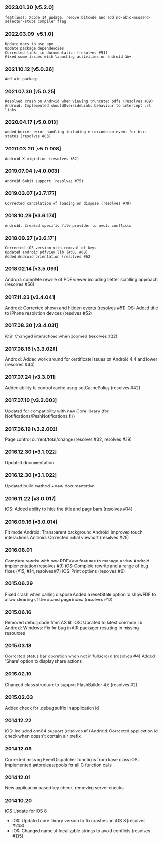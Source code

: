 ### 2023.01.30 [v5.2.0]

```
feat(ios): Xcode 14 update, remove bitcode and add no-objc-msgsend-selector-stubs compiler flag
```

### 2022.03.09 [v5.1.0]

```
Update docs to use apm
Update package dependencies
Corrected links in documentation (resolves #91)
Fixed some issues with launching activities on Android 30+
```

### 2021.10.12 [v5.0.26]

```
Add air package
```



### 2021.07.30 [v5.0.25]

```
Resolved crash on Android when viewing truncated pdfs (resolves #89)
Android: Implemented shouldOverrideLinks behaviour to intercept url links
```


### 2020.04.17 [v5.0.013]

```
Added better error handling including errorCode on event for http status (resolves #83)
```


### 2020.03.20 [v5.0.008]

```
Android X migration (resolves #82)
```


### 2019.07.04 [v4.0.003]

```
Android 64bit support (resolves #75)
```


### 2019.03.07 [v3.7.177]

```
Corrected cancelation of loading on dispose (resolves #70)
```


### 2018.10.29 [v3.6.174]

```
Android: Created specific file provider to avoid conflicts
```


### 2018.09.27 [v3.6.171]

```
Corrected iOS version with removal of keys
Updated android pdfview lib (#60, #68)
Added Android orientation (resolves #62)
```


### 2018.02.14 [v3.5.099]

Android: complete rewrite of PDF viewer including better scrolling approach (resolves #56)


### 2017.11.23 [v3.4.041]

Android: Corrected shown and hidden events (resolves #51)
iOS: Added title to iPhone resolution devices (resolves #52)


### 2017.08.30 [v3.4.031]

iOS: Changed interactions when zoomed (resolves #22)


### 2017.08.16 [v3.3.026]

Android: Added work around for certificate issues on Android 4.4 and lower (resolves #44)


### 2017.07.24 [v3.3.011]

Added ability to control cache using setCachePolicy (resolves #42)


### 2017.07.10 [v3.2.003]

Updated for compatibility with new Core library (for Notifications/PushNotifications fix)


### 2017.06.19 [v3.2.002]

Page control current/total/change (resolves #32, resolves #39)


### 2016.12.30 [v3.1.022]

Updated documentation


### 2016.12.30 [v3.1.022]

Updated build method + new documentation


### 2016.11.22 [v3.0.017]

iOS: Added ability to hide the title and page bars (resolves #34)


### 2016.09.16 [v3.0.014]

Fit mode
Android: Transparent background
Android: Improved touch interactions
Android: Corrected initial viewport (resolves #29)


###  2016.08.01

Complete rewrite with new PDFView features to manage a view 
Android implementation (resolves #9)
iOS: Complete rewrite and a range of bug fixes (#15, #14, resolves #7)
iOS: Print options (resolves #6)


### 2015.06.29

Fixed crash when calling dispose
Added a resetState option to showPDF to allow clearing of the stored page index (resolves #10)


### 2015.06.16

Removed debug code from AS lib
iOS: Updated to latest common lib
Android: Windows: Fix for bug in AIR packager resulting in missing resources


### 2015.03.18

Corrected status bar operation when not in fullscreen (resolves #4)
Added 'Share' option to display share actions


### 2015.02.19

Changed class structure to support FlashBuilder 4.6 (resolves #2)


### 2015.02.03

Added check for .debug suffix in application id


### 2014.12.22

iOS: Included arm64 support (resolves #1) 
Android: Corrected application id check when doesn't contain air prefix


### 2014.12.08

Corrected missing EventDispatcher functions from base class
iOS: Implemented autoreleasepools for all C function calls


### 2014.12.01

New application based key check, removing server checks


### 2014.10.20
iOS Update for iOS 8
- iOS: Updated core library version to fix crashes on iOS 8 (resolves #243)
- iOS: Changed name of localizable strings to avoid conflicts (resolves #135)